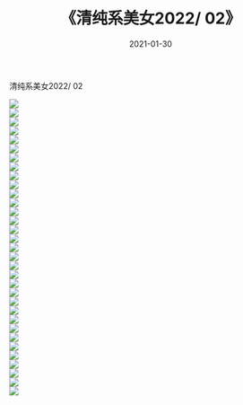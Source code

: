﻿---
layout: post
title:  《清纯系美女2022/    02》
date:   2021-01-30
img: http://pic.660000.xyz/1:/清纯系美女/2022/02/000.jpg
categories: [美女, 清纯, 唯美]
---

清纯系美女2022/    02

 ![](http://pic.660000.xyz/1:/清纯系美女/2022/02/001.jpeg) <br>![](http://pic.660000.xyz/1:/清纯系美女/2022/02/002.jpeg) <br>![](http://pic.660000.xyz/1:/清纯系美女/2022/02/003.jpeg) <br>![](http://pic.660000.xyz/1:/清纯系美女/2022/02/004.jpeg) <br>![](http://pic.660000.xyz/1:/清纯系美女/2022/02/005.jpeg) <br>![](http://pic.660000.xyz/1:/清纯系美女/2022/02/006.jpeg) <br>![](http://pic.660000.xyz/1:/清纯系美女/2022/02/007.jpeg) <br>![](http://pic.660000.xyz/1:/清纯系美女/2022/02/008.jpeg) <br>![](http://pic.660000.xyz/1:/清纯系美女/2022/02/009.jpeg) <br>![](http://pic.660000.xyz/1:/清纯系美女/2022/02/010.jpeg) <br>![](http://pic.660000.xyz/1:/清纯系美女/2022/02/011.jpeg) <br>![](http://pic.660000.xyz/1:/清纯系美女/2022/02/012.jpeg) <br>![](http://pic.660000.xyz/1:/清纯系美女/2022/02/013.jpeg) <br>![](http://pic.660000.xyz/1:/清纯系美女/2022/02/014.jpeg) <br>![](http://pic.660000.xyz/1:/清纯系美女/2022/02/015.jpeg) <br>![](http://pic.660000.xyz/1:/清纯系美女/2022/02/016.jpeg) <br>![](http://pic.660000.xyz/1:/清纯系美女/2022/02/017.jpeg) <br>![](http://pic.660000.xyz/1:/清纯系美女/2022/02/018.jpeg) <br>![](http://pic.660000.xyz/1:/清纯系美女/2022/02/019.jpeg) <br>![](http://pic.660000.xyz/1:/清纯系美女/2022/02/020.jpeg) <br>![](http://pic.660000.xyz/1:/清纯系美女/2022/02/021.jpeg) <br>![](http://pic.660000.xyz/1:/清纯系美女/2022/02/022.jpeg) <br>![](http://pic.660000.xyz/1:/清纯系美女/2022/02/023.jpeg) <br>![](http://pic.660000.xyz/1:/清纯系美女/2022/02/024.jpeg) <br>![](http://pic.660000.xyz/1:/清纯系美女/2022/02/025.jpeg) <br>![](http://pic.660000.xyz/1:/清纯系美女/2022/02/026.jpeg) <br>![](http://pic.660000.xyz/1:/清纯系美女/2022/02/027.jpeg) <br>![](http://pic.660000.xyz/1:/清纯系美女/2022/02/028.jpeg) <br>![](http://pic.660000.xyz/1:/清纯系美女/2022/02/029.jpeg) <br>![](http://pic.660000.xyz/1:/清纯系美女/2022/02/030.jpeg) <br>![](http://pic.660000.xyz/1:/清纯系美女/2022/02/031.jpeg) <br>![](http://pic.660000.xyz/1:/清纯系美女/2022/02/032.jpeg) <br>![](http://pic.660000.xyz/1:/清纯系美女/2022/02/033.jpeg) <br>